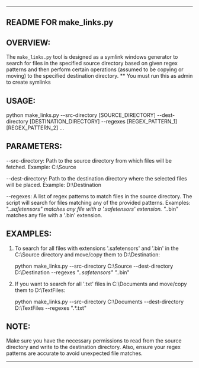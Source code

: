 -----------------------------------------------------
README FOR make_links.py
-----------------------------------------------------

OVERVIEW:
---------
The `make_links.py` tool is designed as a symlink windows generator to search for files in the specified source directory based on given regex patterns and then perform certain operations (assumed to be copying or moving) to the specified destination directory.
** You must run this as admin to create symlinks

USAGE:
------
python make_links.py --src-directory [SOURCE_DIRECTORY] --dest-directory [DESTINATION_DIRECTORY] --regexes [REGEX_PATTERN_1] [REGEX_PATTERN_2] ...

PARAMETERS:
-----------
--src-directory: 
    Path to the source directory from which files will be fetched.
    Example: 
    C:\Source

--dest-directory: 
    Path to the destination directory where the selected files will be placed.
    Example: 
    D:\Destination

--regexes: 
    A list of regex patterns to match files in the source directory. The script will search for files matching any of the provided patterns.
    Examples: 
    ".*\.safetensors" matches any file with a '.safetensors' extension.
    ".*\.bin" matches any file with a '.bin' extension.

EXAMPLES:
---------
1. To search for all files with extensions '.safetensors' and '.bin' in the C:\Source directory and move/copy them to D:\Destination:

    python make_links.py --src-directory C:\Source --dest-directory D:\Destination --regexes ".*\.safetensors" ".*\.bin"

2. If you want to search for all '.txt' files in C:\Documents and move/copy them to D:\TextFiles:

    python make_links.py --src-directory C:\Documents --dest-directory D:\TextFiles --regexes ".*\.txt"

NOTE:
-----
Make sure you have the necessary permissions to read from the source directory and write to the destination directory. Also, ensure your regex patterns are accurate to avoid unexpected file matches.

-----------------------------------------------------
